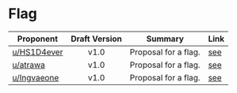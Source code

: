 # Flag

| Proponent                                                   | Draft Version | Summary                                                                      | Link                                                                                                        |
| ----------------------------------------------------------- | :-----------: | ---------------------------------------------------------------------------- | ----------------------------------------------------------------------------------------------------------- |
| [u/HS1D4ever](https://www.reddit.com/u/HS1D4ever)         |   v1.0    | Proposal for a flag.                                 | [see](https://www.reddit.com/r/EncapsulatedLanguage/comments/i7g3f6/flag_proposal_based_on_atrawas_idea/)  |
| [u/atrawa](https://www.reddit.com/u/atrawa)         |   v1.0    | Proposal for a flag.                                 | [see](https://www.reddit.com/r/EncapsulatedLanguage/comments/i6vr71/a_flag_proposal_based_on_the_logo_and_uses/)  |
| [u/Ingvaeone](https://www.reddit.com/u/Ingvaeone)         |   v1.0    | Proposal for a flag.                                 | [see](https://www.reddit.com/r/EncapsulatedLanguage/comments/hzsl92/updated_flag_proposal/)  |